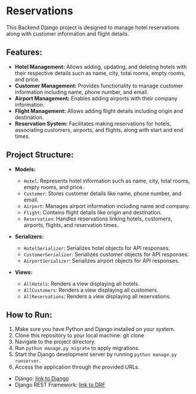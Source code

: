 # Reservations

This Backend Django project is designed to manage hotel reservations along with customer information and flight details.

## Features:

- **Hotel Management:** Allows adding, updating, and deleting hotels with their respective details such as name, city, total rooms, empty rooms, and price.
- **Customer Management:** Provides functionality to manage customer information including name, phone number, and email.
- **Airport Management:** Enables adding airports with their company information.
- **Flight Management:** Allows adding flight details including origin and destination.
- **Reservation System:** Facilitates making reservations for hotels, associating customers, airports, and flights, along with start and end times.

## Project Structure:

- **Models:**
  - `Hotel`: Represents hotel information such as name, city, total rooms, empty rooms, and price.
  - `Customer`: Stores customer details like name, phone number, and email.
  - `Airport`: Manages airport information including name and company.
  - `Flight`: Contains flight details like origin and destination.
  - `Reservation`: Handles reservations linking hotels, customers, airports, flights, and reservation times.

- **Serializers:**
  - `HotelSerializer`: Serializes hotel objects for API responses.
  - `CustomerSerializer`: Serializes customer objects for API responses.
  - `AirportSerializer`: Serializes airport objects for API responses.

- **Views:**
  - `AllHotels`: Renders a view displaying all hotels.
  - `AllCustomers`: Renders a view displaying all customers.
  - `AllReservations`: Renders a view displaying all reservations.

## How to Run:

1. Make sure you have Python and Django installed on your system.
2. Clone this repository to your local machine: git clone 
3. Navigate to the project directory.
4. Run `python manage.py migrate` to apply migrations.
5. Start the Django development server by running `python manage.py runserver`.
6. Access the application through the provided URLs.


- Django: [link to Django](https://www.djangoproject.com/)
- Django REST Framework: [link to DRF](https://www.django-rest-framework.org/)



